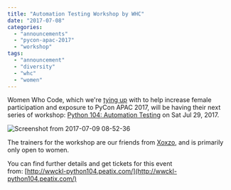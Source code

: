 ```yaml
---
title: "Automation Testing Workshop by WHC"
date: "2017-07-08"
categories:
  - "announcements"
  - "pycon-apac-2017"
  - "workshop"
tags:
  - "announcement"
  - "diversity"
  - "whc"
  - "women"
---
```


Women Who Code, which we're [tying up](http://pycon.my/2017/02/20/pycon-my-tie-up-with-women-who-code-whc/) with to help increase female participation and exposure to PyCon APAC 2017, will be having their next series of workshop: [Python 104: Automation Testing](http://wwckl-python104.peatix.com/) on Sat Jul 29, 2017.

![Screenshot from 2017-07-09 08-52-36](/archived-images/screenshot-from-2017-07-09-08-52-36.png)

The trainers for the workshop are our friends from [Xoxzo](https://info.xoxzo.com/en/aboutus/), and is primarily only open to women.

You can find further details and get tickets for this event from: [http://wwckl-python104.peatix.com/](http://wwckl-python104.peatix.com/)
